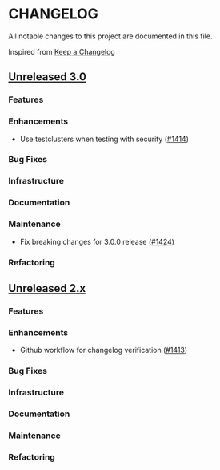 # CHANGELOG
All notable changes to this project are documented in this file.

Inspired from [Keep a Changelog](https://keepachangelog.com/en/1.1.0/)

## [Unreleased 3.0](https://github.com/opensearch-project/anomaly-detection/compare/2.x...HEAD)
### Features
### Enhancements
- Use testclusters when testing with security ([#1414](https://github.com/opensearch-project/anomaly-detection/pull/1414))
### Bug Fixes
### Infrastructure

### Documentation

### Maintenance
- Fix breaking changes for 3.0.0 release ([#1424](https://github.com/opensearch-project/anomaly-detection/pull/1424))

### Refactoring

## [Unreleased 2.x](https://github.com/opensearch-project/anomaly-detection/compare/2.19...2.x)
### Features


### Enhancements
- Github workflow for changelog verification ([#1413](https://github.com/opensearch-project/anomaly-detection/pull/1413))
### Bug Fixes

### Infrastructure
### Documentation
### Maintenance
### Refactoring